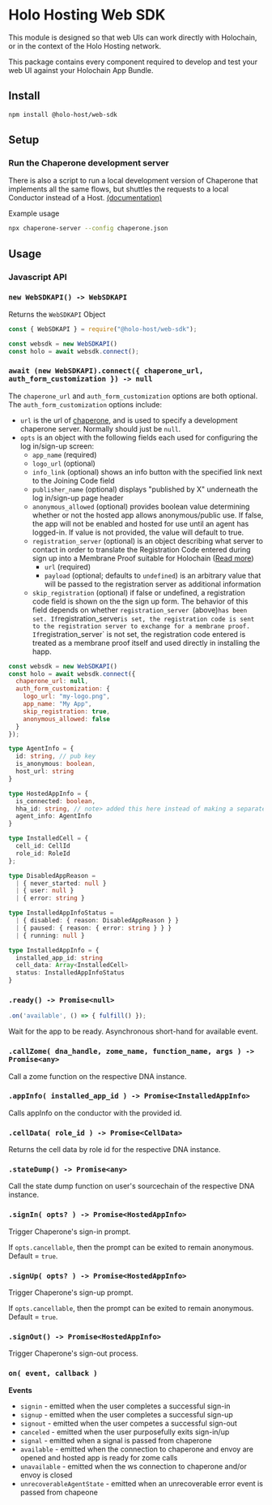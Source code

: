 # Holo Hosting Web SDK

This module is designed so that web UIs can work directly with Holochain, or in the context of the
Holo Hosting network.

This package contains every component required to develop and test your web UI against your
Holochain App Bundle.

## Install

```bash
npm install @holo-host/web-sdk
```

## Setup

### Run the Chaperone development server

There is also a script to run a local development version of Chaperone that implements all the same
flows, but shuttles the requests to a local Conductor instead of a Host. [(documentation)](https://github.com/Holo-Host/chaperone/#npx-chaperone-server---config-configruation)

Example usage

```bash
npx chaperone-server --config chaperone.json
```

## Usage

### Javascript API

### `new WebSDKAPI() -> WebSDKAPI`
Returns the `WebSDKAPI` Object

```javascript
const { WebSDKAPI } = require("@holo-host/web-sdk");

const websdk = new WebSDKAPI()
const holo = await websdk.connect();
```

### `await (new WebSDKAPI).connect({ chaperone_url, auth_form_customization }) -> null`
The `chaperone_url` and `auth_form_customization` options are both optional.
The `auth_form_customization` options include:
- `url` is the url of [chaperone](https://github.com/Holo-Host/chaperone), and is used to specify a development chaperone server. Normally should just be `null`.
- `opts` is an object with the following fields each used for configuring the log in/sign-up screen:
  - `app_name` (required)
  - `logo_url` (optional)
  - `info_link` (optional) shows an info button with the specified link next to the Joining Code field
  - `publisher_name` (optional) displays "published by X" underneath the log in/sign-up page header
  - `anonymous_allowed` (optional) provides boolean value determining whether or not the hosted app allows anonymous/public use. If false, the app will not be enabled and hosted for use until an agent has logged-in. If value is not provided, the value will default to true.
  - `registration_server` (optional) is an object describing what server to contact in order to translate the Registration Code entered during sign up into a Membrane Proof suitable for Holochain ([Read more](https://github.com/Holo-Host/holo-nixpkgs/tree/develop/overlays/holo-nixpkgs/holo-registration-service))
    - `url` (required)
    - `payload` (optional; defaults to `undefined`) is an arbitrary value that will be passed to the registration server as additional information
  - `skip_registration` (optional) if false or undefined, a registration code field is shown on the the sign up form. The behavior of this field depends on whether `registration_server `(above)` has been set. If `registration_server` is set, the registration code is sent to the registration server to exchange for a membrane proof. If `registration_server` is not set, the registration code entered is treated as a membrane proof itself and used directly in installing the happ.

```javascript
const websdk = new WebSDKAPI()
const holo = await websdk.connect({
  chaperone_url: null,
  auth_form_customization: {
    logo_url: "my-logo.png",
    app_name: "My App",
    skip_registration: true,
    anonymous_allowed: false
  }
});
```

```typescript
type AgentInfo = {
  id: string, // pub key
  is_anonymous: boolean,
  host_url: string
}

type HostedAppInfo = {
  is_connected: boolean,
  hha_id: string, // note> added this here instead of making a separate call, make sure to match in chaperone
  agent_info: AgentInfo
}

type InstalledCell = {
  cell_id: CellId
  role_id: RoleId
};

type DisabledAppReason =
  | { never_started: null }
  | { user: null }
  | { error: string }

type InstalledAppInfoStatus = 
  | { disabled: { reason: DisabledAppReason } }
  | { paused: { reason: { error: string } } }
  | { running: null }

type InstalledAppInfo = {
  installed_app_id: string
  cell_data: Array<InstalledCell>
  status: InstalledAppInfoStatus
}
```

### `.ready() -> Promise<null>`
```javascript
.on('available', () => { fulfill() });
```
Wait for the app to be ready.
Asynchronous short-hand for available event.

### `.callZome( dna_handle, zome_name, function_name, args ) -> Promise<any>`

Call a zome function on the respective DNA instance.

### `.appInfo( installed_app_id ) -> Promise<InstalledAppInfo>`

Calls appInfo on the conductor with the provided id.

### `.cellData( role_id ) -> Promise<CellData>`

Returns the cell data by role id for the respective DNA instance.

### `.stateDump() -> Promise<any>`

Call the state dump function on user's sourcechain of the respective DNA instance.

### `.signIn( opts? ) -> Promise<HostedAppInfo>`

Trigger Chaperone's sign-in prompt.

If `opts.cancellable`, then the prompt can be exited to remain anonymous. Default = `true`.

### `.signUp( opts? ) -> Promise<HostedAppInfo>`

Trigger Chaperone's sign-up prompt.

If `opts.cancellable`, then the prompt can be exited to remain anonymous. Default = `true`.

### `.signOut() -> Promise<HostedAppInfo>`

Trigger Chaperone's sign-out process.

### `on( event, callback )`

**Events**

- `signin` - emitted when the user completes a successful sign-in
- `signup` - emitted when the user completes a successful sign-up
- `signout` - emitted when the user competes a successful sign-out
- `canceled` - emitted when the user purposefully exits sign-in/up
- `signal` - emitted when a signal is passed from chaperone
- `available` - emitted when the connection to chaperone and envoy are opened and hosted app is ready for zome calls
- `unavailable` - emitted when the ws connection to chaperone and/or envoy is closed
- `unrecoverableAgentState` - emitted when an unrecoverable error event is passed from chapeone
